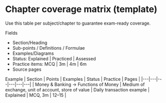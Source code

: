 # Chapter coverage matrix (template)

Use this table per subject/chapter to guarantee exam-ready coverage.

Fields
- Section/Heading
- Sub-points / Definitions / Formulae
- Examples/Diagrams
- Status: Explained | Practiced | Assessed
- Practice items: MCQ | 3m | 4m | 6m
- Source pages

Example
| Section | Points | Examples | Status | Practice | Pages |
|---|---|---|---|---|---|
| Money & Banking → Functions of Money | Medium of exchange, unit of account, store of value | Daily transaction example | Explained | MCQ, 3m | 12–15 |
